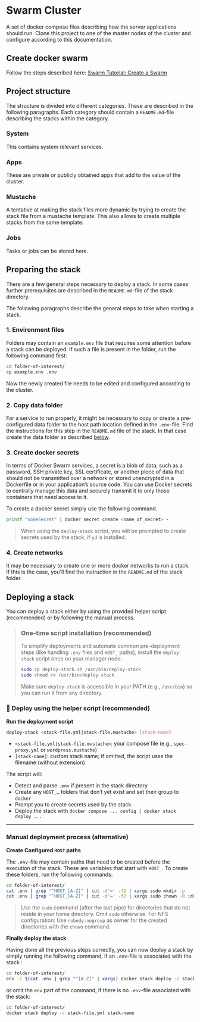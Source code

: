 # Swarm Cluster
A set of docker compose files describing how the server applications should run. Clone this project to one of the master nodes of the cluster and configure according to this documentation.

## Create docker swarm
Follow the steps described here: [Swarm Tutorial: Create a Swarm](https://docs.docker.com/engine/swarm/swarm-tutorial/create-swarm/)

## Project structure
The structure is divided into different categories. These are described in the following paragraphs. Each category should contain a `README.md`-file describing the stacks within the category.

### System
This contains system relevant services.

### Apps
These are private or publicly obtained apps that add to the value of the cluster.

### Mustache
A tentative at making the stack files more dynamic by trying to create the stack file from a mustache template. This also allows to create multiple stacks from the same template.

### Jobs
Tasks or jobs can be stored here.

## Preparing the stack

There are a few general steps necessary to deploy a stack. In some cases further prerequisites are described in the `README.md`-file of the stack directory.

The following paragraphs describe the general steps to take when starting a stack.

### 1. Environment files
Folders may contain an `example.env` file that requires some attention before a stack can be deployed. If such a file is present in the folder, run the following command first:

```sh
cd folder-of-interest/
cp example.env .env
```

Now the newly created file needs to be edited and configured according to the cluster. 

### 2. Copy data folder
For a service to run properly, it might be necessary to copy or create a pre-configured data folder to the host path location defined in the `.env`-file. Find the instructions for this step in the `README.md` file of the stack. In that case create the data folder as described [below](#manual-deployment-process-alternative).

### 3. Create docker secrets
In terms of Docker Swarm services, a secret is a blob of data, such as a password, SSH private key, SSL certificate, or another piece of data that should not be transmitted over a network or stored unencrypted in a Dockerfile or in your application’s source code. You can use Docker secrets to centrally manage this data and securely transmit it to only those containers that need access to it.

To create a docker secret simply use the following command.

```sh
printf "someSecret" | docker secret create <name_of_secret> -
```

> When using the `deploy-stack` script, you will be prompted to create secrets used by the stack, if `yd` is installed.

### 4. Create networks
It may be necessary to create one or more docker networks to run a stack. If this is the case, you'll find the instruction in the `README.md` of the stack folder.

## Deploying a stack

You can deploy a stack either by using the provided helper script (recommended) or by following the manual process.


>### One-time script installation (recommended)
>
>To simplify deployments and automate common pre-deployment steps (like handling `.env` files and `HOST_` paths), install the `deploy-stack` script once on your manager node:
>
>```bash
>sudo cp deploy-stack.sh /usr/bin/deploy-stack
>sudo chmod +x /usr/bin/deploy-stack
>```
>
>Make sure `deploy-stack` is accessible in your PATH (e.g., `/usr/bin`) so you can run it from any directory.


### 🚀 Deploy using the helper script (recommended)

**Run the deployment script**

   ```bash
   deploy-stack <stack-file.yml|stack-file.mustache> [stack-name]
   ```

   - `<stack-file.yml|stack-file.mustache>`: your compose file (e.g., `spec-proxy.yml` or `wordpress.mustache`)
   - `[stack-name]`: custom stack name; if omitted, the script uses the filename (without extension)

The script will:

- Detect and parse `.env` if present in the stack directory
- Create any `HOST_…` folders that don’t yet exist and set their group to `docker`
- Prompt you to create secrets used by the stack.
- Deploy the stack with `docker compose ... config | docker stack deploy ...`

---

### Manual deployment process (alternative)

**Create Configured `HOST` paths**

The `.env`-file may contain paths that need to be created before the execution of the stack. These are variables that start with `HOST_`. To create these folders, run the following commands:

```sh
cd folder-of-interest/
cat .env | grep "^HOST_[A-Z]" | cut -d'=' -f2 | xargs sudo mkdir -p
cat .env | grep "^HOST_[A-Z]" | cut -d'=' -f2 | xargs sudo chown -R :docker 
```

> Use the `sudo` command (after the last pipe) for directories that do not reside in your home directory. Omit `sudo` otherwise.
> For NFS configuration: Use `nobody:nogroup` as owner for the created directories with the `chown` command.

**Finally deploy the stack**

Having done all the previous steps correctly, you can now deploy a stack by simply running the following command, if an `.env`-file is associated with the stack :

```sh
cd folder-of-interest/
env -i $(cat .env | grep "^[A-Z]" | xargs) docker stack deploy -c stack-file.yml stack-name
```

or omit the `env` part of the command, if there is no `.env`-file associated with the stack:

```sh
cd folder-of-interest/
docker stack deploy -c stack-file.yml stack-name
```

